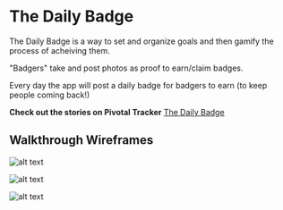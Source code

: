 # The Daily Badge

The Daily Badge is a way to set and organize goals and then gamify the process of acheiving them.
 
"Badgers" take and post photos as proof to earn/claim badges.
 
Every day the app will post a daily badge for badgers to earn (to keep people coming back!)



**Check out the stories on Pivotal Tracker**
[The Daily Badge](https://www.pivotaltracker.com/s/projects/1053290 "User Stories")

## Walkthrough Wireframes

![alt text](https://github.com/jenndodd/thedailybadge/tree/master/app/assets/images/frontPage.jpg "Front Page")

![alt text](https://github.com/jenndodd/thedailybadge/tree/master/app/assets/images/dashboardPage1.jpg "Dashboard 1")

![alt text](https://github.com/jenndodd/thedailybadge/tree/master/app/assets/images/dashboardPage2.jpg "Dashboard 2")